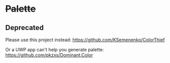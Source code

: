 # ~~Palette~~

## Deprecated

Please use this project instead:
https://github.com/KSemenenko/ColorThief

Or a UWP app can't help you generate palette:
https://github.com/pkzxs/Dominant.Color
